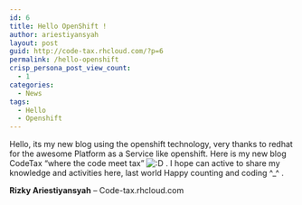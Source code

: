 ```yaml
---
id: 6
title: Hello OpenShift !
author: ariestiyansyah
layout: post
guid: http://code-tax.rhcloud.com/?p=6
permalink: /hello-openshift
crisp_persona_post_view_count:
  - 1
categories:
  - News
tags:
  - Hello
  - Openshift
---
```

Hello, its my new blog using the openshift technology, very thanks to redhat for the awesome Platform as a Service like openshift. Here is my new blog CodeTax &#8220;where the code meet tax&#8221; <img src="https://oonlab.com/wp-includes/images/smilies/icon_biggrin.gif" alt=":D" class="wp-smiley" /> . I hope can active to share my knowledge and activities here, last world Happy counting and coding ^_^ .

**Rizky Ariestiyansyah** &#8211; Code-tax.rhcloud.com

&nbsp;

&nbsp;